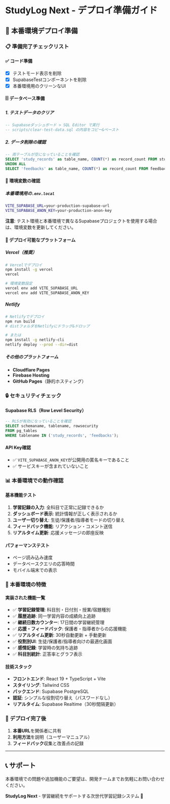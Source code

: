 # StudyLog Next - デプロイ準備ガイド

## 🚀 本番環境デプロイ準備

### 📋 準備完了チェックリスト

#### ✅ **コード準備**
- [x] テストモード表示を削除
- [x] SupabaseTestコンポーネントを削除
- [x] 本番環境用のクリーンなUI

#### 🗄️ **データベース準備**

##### 1. テストデータのクリア
```sql
-- Supabaseダッシュボード > SQL Editor で実行
-- scripts/clear-test-data.sql の内容をコピー&ペースト
```

##### 2. データ削除の確認
```sql
-- 両テーブルが空になっていることを確認
SELECT 'study_records' as table_name, COUNT(*) as record_count FROM study_records
UNION ALL
SELECT 'feedbacks' as table_name, COUNT(*) as record_count FROM feedbacks;
```

#### 🔧 **環境変数の確認**

##### 本番環境用の`.env.local`
```bash
VITE_SUPABASE_URL=your-production-supabase-url
VITE_SUPABASE_ANON_KEY=your-production-anon-key
```

**注意**: テスト環境と本番環境で異なるSupabaseプロジェクトを使用する場合は、環境変数を更新してください。

#### 📱 **デプロイ可能なプラットフォーム**

##### **Vercel（推奨）**
```bash
# Vercelでデプロイ
npm install -g vercel
vercel

# 環境変数設定
vercel env add VITE_SUPABASE_URL
vercel env add VITE_SUPABASE_ANON_KEY
```

##### **Netlify**
```bash
# Netlifyでデプロイ
npm run build
# distフォルダをNetlifyにドラッグ&ドロップ

# または
npm install -g netlify-cli
netlify deploy --prod --dir=dist
```

##### **その他のプラットフォーム**
- **Cloudflare Pages**
- **Firebase Hosting**
- **GitHub Pages**（静的ホスティング）

### 🔒 **セキュリティチェック**

#### Supabase RLS（Row Level Security）
```sql
-- RLSが有効になっていることを確認
SELECT schemaname, tablename, rowsecurity 
FROM pg_tables 
WHERE tablename IN ('study_records', 'feedbacks');
```

#### API Key確認
- ✅ `VITE_SUPABASE_ANON_KEY`が公開用の匿名キーであること
- ✅ サービスキーが含まれていないこと

### 📊 **本番環境での動作確認**

#### **基本機能テスト**
1. **学習記録の入力**: 全科目で正常に記録できるか
2. **ダッシュボード表示**: 統計情報が正しく表示されるか  
3. **ユーザー切り替え**: 生徒/保護者/指導者モードの切り替え
4. **フィードバック機能**: リアクション・コメント送信
5. **リアルタイム更新**: 応援メッセージの即座反映

#### **パフォーマンステスト**
- ページ読み込み速度
- データベースクエリの応答時間
- モバイル端末での表示

### 🎯 **本番環境の特徴**

#### **実装された機能一覧**
- ✅ **学習記録管理**: 科目別・日付別・授業/宿題種別
- ✅ **履歴追跡**: 同一学習内容の成績向上追跡
- ✅ **継続日数カウンター**: 17日間の学習継続管理
- ✅ **応援・フィードバック**: 保護者・指導者からの応援機能
- ✅ **リアルタイム更新**: 30秒自動更新 + 手動更新
- ✅ **役割別UI**: 生徒/保護者/指導者向けの最適化画面
- ✅ **感情記録**: 学習時の気持ち追跡
- ✅ **科目別統計**: 正答率とグラフ表示

#### **技術スタック**
- **フロントエンド**: React 19 + TypeScript + Vite
- **スタイリング**: Tailwind CSS
- **バックエンド**: Supabase PostgreSQL
- **認証**: シンプルな役割切り替え（パスワードなし）
- **リアルタイム**: Supabase Realtime（30秒間隔更新）

### 🎉 **デプロイ完了後**

1. **本番URL**を関係者に共有
2. **利用方法**を説明（ユーザーマニュアル）
3. **フィードバック**収集と改善点の記録

---

## 📞 **サポート**

本番環境での問題や追加機能のご要望は、開発チームまでお気軽にお問い合わせください。

**StudyLog Next** - 学習継続をサポートする次世代学習記録システム 🚀 